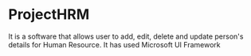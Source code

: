 # ProjectHRM
It is a software that allows user to add, edit, delete and update person's details for Human Resource. It has used Microsoft UI Framework
